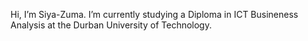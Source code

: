 Hi, I’m Siya-Zuma.
I’m currently studying a Diploma in ICT Busineness Analysis at the Durban University of Technology.


<!---
Siya-Zuma/Siya-Zuma is a ✨ special ✨ repository because its `README.md` (this file) appears on your GitHub profile.
You can click the Preview link to take a look at your changes.
--->
